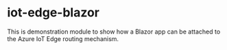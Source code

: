 # iot-edge-blazor

This is demonstration module to show how a Blazor app can be attached to the Azure IoT Edge routing mechanism.
